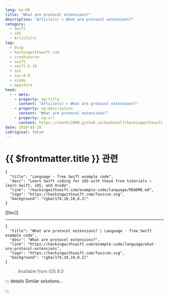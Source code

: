 ```yaml
---
lang: ko-KR
title: "What are protocol extensions?"
description: "Article(s) > What are protocol extensions?"
category:
  - Swift
  - iOS
  - Article(s)
tag: 
  - blog
  - hackingwithswift.com
  - crashcourse
  - swift
  - swift-5.10
  - ios
  - ios-8.0
  - xcode
  - appstore
head:
  - - meta:
    - property: og:title
      content: "Article(s) > What are protocol extensions?"
    - property: og:description
      content: "What are protocol extensions?"
    - property: og:url
      content: https://chanhi2000.github.io/bookshelf/hackingwithswift.com/example-code/language/what-are-protocol-extensions.html
date: 2019-03-28
isOriginal: false
---
```


# {{ $frontmatter.title }} 관련

```component VPCard
{
  "title": "Language - free Swift example code",
  "desc": "Learn Swift coding for iOS with these free tutorials – learn Swift, iOS, and Xcode",
  "link": "/hackingwithswift.com/example-code/language/README.md",
  "logo": "https://hackingwithswift.com/favicon.svg",
  "background": "rgba(174,10,10,0.2)"
}
```

[[toc]]

---

```component VPCard
{
  "title": "What are protocol extensions? | Language - free Swift example code",
  "desc": "What are protocol extensions?",
  "link": "https://hackingwithswift.com/example-code/language/what-are-protocol-extensions",
  "logo": "https://hackingwithswift.com/favicon.svg",
  "background": "rgba(174,10,10,0.2)"
}
```

> Available from iOS 8.0

<!-- TODO: 작성 -->

<!-- 
This might sound obvious, but protocol extensions are extensions to protocols as opposed to concrete types. For example, the `BinaryInteger` protocol is adopted by all integer types: `Int`, `Int64`, `UInt8`, and so on. If you wanted to add a method to all of those at once, you’d use a protocol extension to modify `BinaryInteger`, like this:

```swift
extension BinaryInteger {
    func cubed() -> Self {
        return self * self * self
    }
}
```

That `cubed()` method will now existing on all integer types, so you can write code like this:

```swift
let i: Int = 5
let j: UInt8 = 7
print(i.cubed())
print(j.cubed())
```

Note: `Self` with a capital S refers to whatever type conforms to the protocol, e.g. `Int` or `UInt32`, whereas `self` with a lowercase S refers to whatever the current value of the type is, e.g. 5 or 99.

-->

::: details Similar solutions…

<!--
/example-code/language/what-is-protocol-oriented-programming">What is protocol-oriented programming? 
/example-code/language/what-is-a-protocol-associated-type">What is a protocol associated type? 
/example-code/language/whats-the-difference-between-a-protocol-and-a-class">What’s the difference between a protocol and a class? 
/example-code/language/how-to-fix-the-error-protocol-can-only-be-used-as-a-generic-constraint-because-it-has-self-or-associated-type-requirements">How to fix the error “protocol can only be used as a generic constraint because it has Self or associated type requirements” 
/example-code/language/what-is-a-protocol">What is a protocol?</a>
-->

:::

